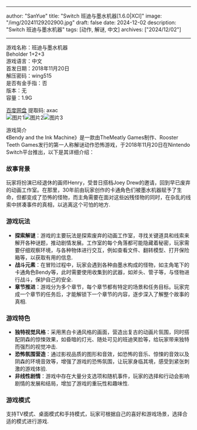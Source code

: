 
---
author: "SanYue"
title: "Switch 班迪与墨水机器[1.6.0|XCI]"
image: "/img/20241129202900.jpg"
draft: false
date: 2024-12-02
description: "Switch 班迪与墨水机器"
tags: [动作, 解谜, 中文]
archives: ["2024/12/02"]

---

游戏名称：班迪与墨水机器   
Beholder 1+2+3    
游戏语言：中文  
首发日期：2018年11月20日  
解压密码：wing515  
是否有金手指：否  
版本：无   
容量：1.9G

[百度网盘](https://pan.baidu.com/s/1b-GNOQF7YIcPOMqZ4NowQQ) 提取码: axac  
![图片1](/img/b2bc12.jpg)![图片2](/img/a03329.jpg)![图片3](/img/ef170e.jpg)  

游戏简介  
《Bendy and the Ink Machine》是一款由TheMeatly Games制作、Rooster Teeth Games发行的第一人称解谜动作恐怖游戏，于2018年11月20日在Nintendo Switch平台推出，以下是其详细介绍：

### 故事背景
玩家将扮演已经退休的画师Henry，受昔日搭档Joey Drew的邀请，回到早已废弃的动画工作室。在那里，30年前由玩家创作的卡通角色们被墨水机器赋予了生命，但都变成了恐怖的怪物，而主角需要在面对这些凶残怪物的同时，在杂乱的线索中拼凑事件的真相，以逃离这个可怕的地方.

### 游戏玩法
- **探索解谜**：游戏的主要玩法是探索废弃的动画工作室，寻找关键道具和线索来解开各种谜题，推动剧情发展。工作室的每个角落都可能隐藏着秘密，玩家需要仔细观察环境，与各种物体进行交互，例如查看文件、翻转模型、打开保险箱等，以获取有用的信息.
- **战斗元素**：在冒险过程中，玩家会遇到各种由墨水构成的怪物，如主角笔下的卡通角色Bendy等，此时需要使用收集到的武器，如斧头、管子等，与怪物进行战斗，保护自己的安全.
- **章节推进**：游戏分为多个章节，每个章节都有特定的场景和任务目标。玩家完成一个章节的任务后，才能解锁下一个章节的内容，逐步深入了解整个故事的真相.

### 游戏特色
- **独特视觉风格**：采用黑白卡通风格的画面，营造出复古的动画片氛围，同时搭配阴森的惊悚效果，如昏暗的灯光、随处可见的班迪笑脸等，给玩家带来独特而强烈的视觉冲击.
- **恐怖氛围营造**：通过影视品质的图形和音效，如恐怖的音乐、惊悚的音效以及阴森的环境音效等，增强了游戏的恐怖氛围，让玩家身临其境，感受到紧张刺激的游戏体验.
- **非线性剧情**：游戏中存在大量分支选项和随机事件，玩家的选择和行动会影响剧情的发展和结局，增加了游戏的重玩性和趣味性.

### 游戏模式
支持TV模式、桌面模式和手持模式，玩家可根据自己的喜好和游戏场景，选择合适的模式进行游戏.
 
